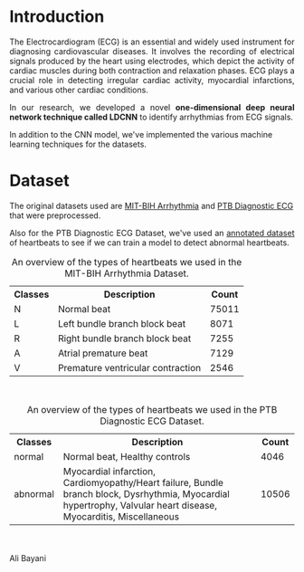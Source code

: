# Introduction
<p align = "justify"> 
  The Electrocardiogram (ECG) is an essential and widely used instrument for diagnosing cardiovascular diseases. It involves the recording of electrical signals produced by the heart using electrodes, which depict the activity of cardiac muscles during both contraction and relaxation phases. ECG plays a crucial role in detecting irregular cardiac activity, myocardial infarctions, and various other cardiac conditions. 
</p>

<p align = "justify">
In our research, we developed a novel <strong>one-dimensional deep neural network technique called LDCNN</strong> to identify arrhythmias from ECG signals.
</p>

<p>
  In addition to the CNN model, we've implemented the various machine learning techniques for the datasets.
</p>

# Dataset

<p>
  The original datasets used are <a href=https://physionet.org/content/mitdb/1.0.0/>MIT-BIH Arrhythmia</a> and <a href=https://www.physionet.org/content/ptbdb/1.0.0/>PTB Diagnostic ECG</a> that were preprocessed.
</p>

<p align = "justify">
  Also for the PTB Diagnostic ECG Dataset, we've used an <a href=https://www.kaggle.com/datasets/shayanfazeli/heartbeat>annotated dataset</a> of heartbeats to see if we can train a model to detect abnormal heartbeats.
</p>

<table style="width:100%">
  <caption>An overview of the types of heartbeats we used in the MIT-BIH Arrhythmia Dataset.</caption>
  <tr>
    <th>Classes</th>
    <th>Description</th>
    <th>Count</th>
  </tr>
  <tr>
    <td>N</td>
    <td>Normal beat</td>
    <td>75011</td>
  </tr>
  <tr>
    <td>L</td>
    <td>Left bundle branch block beat</td>
    <td>8071</td>
  </tr>
  <tr>
    <td>R</td>
    <td>Right bundle branch block beat</td>
    <td>7255</td>
  </tr>
  <tr>
    <td>A</td>
    <td>Atrial premature beat</td>
    <td>7129</td>
  </tr>
  <tr>
    <td>V</td>
    <td>Premature ventricular contraction</td>
    <td>2546</td>
  </tr>
</table>
<br>
<table style="width:100%">
  <caption>An overview of the types of heartbeats we used in the PTB Diagnostic ECG Dataset.</caption>
  <tr>
    <th>Classes</th>
    <th>Description</th>
    <th>Count</th>
  </tr>
  <tr>
    <td>normal</td>
    <td>Normal beat, Healthy controls</td>
    <td>4046</td>
  </tr>
  <tr>
    <td>abnormal</td>
    <td>Myocardial infarction, Cardiomyopathy/Heart failure, Bundle branch block, Dysrhythmia, Myocardial hypertrophy, Valvular heart disease, Myocarditis, Miscellaneous</td>
    <td>10506</td>
  </tr>
</table>

<br>
<br>
Ali Bayani
